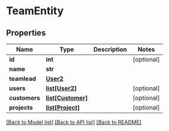 # TeamEntity

## Properties
Name | Type | Description | Notes
------------ | ------------- | ------------- | -------------
**id** | **int** |  | [optional] 
**name** | **str** |  | 
**teamlead** | [**User2**](User2.md) |  | 
**users** | [**list[User2]**](User2.md) |  | [optional] 
**customers** | [**list[Customer]**](Customer.md) |  | [optional] 
**projects** | [**list[Project]**](Project.md) |  | [optional] 

[[Back to Model list]](../README.md#documentation-for-models) [[Back to API list]](../README.md#documentation-for-api-endpoints) [[Back to README]](../README.md)


